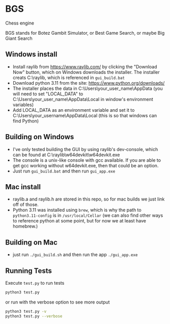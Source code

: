 # BGS
Chess engine

BGS stands for Botez Gambit Simulator, or Best Game Search, or maybe Big Giant Search

## Windows install
- Install raylib from https://www.raylib.com/ by clicking the "Download Now" button, which on Windows downloads the installer. The installer creats C:\raylib, which is referenced in `gui_build.bat`
- Download python 3.11 from the site: https://www.python.org/downloads/
- The installer places the data in C:\Users\your_user_name\AppData  (you will need to set "LOCAL_DATA" to C:\Users\your_user_name\AppData\Local in window's environment variables)
- Add LOCAL_DATA as an environment variable and set it to C:\Users\your_username\AppData\Local (this is so that windows can find Python)
## Building on Windows
- I've only tested building the GUI by using raylib's dev-console, which can be found at C:\raylib\w64devkit\w64devkit.exe
- The console is a unix-like console with gcc available. If you are able to get gcc working without w64devkit.exe, then that could be an option.
- Just run `gui_build.bat` and then run `gui_app.exe`

## Mac install
- raylib.a and raylib.h are stored in this repo, so for mac builds we just link off of those. 
- Python 3.11 was installed using `brew`, which is why the path to `python3.11-config` is in `/usr/local/Cellar` (we can also find other ways to reference python at some point, but for now we at least have homebrew.)
## Building on Mac
- just run `./gui_build.sh` and then run the app `./gui_app.exe`

## Running Tests
Execute `test.py` to run tests
``` sh
python3 test.py
```
or run with the verbose option to see more output
``` sh
python3 test.py -v
python3 test.py --verbose
```
